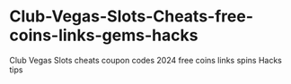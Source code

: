 # Club-Vegas-Slots-Cheats-free-coins-links-gems-hacks
Club Vegas Slots cheats coupon codes 2024 free coins links spins Hacks tips
